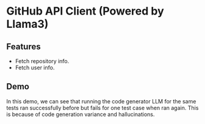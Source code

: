 # GitHub API Client (Powered by Llama3)

## Features
- Fetch repository info.
- Fetch user info.


## Demo

In this demo, we can see that running the code generator LLM
for the same tests ran successfully before but fails for
one test case when ran again. This is because of code 
generation variance and hallucinations.

